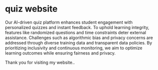 # quiz website
Our AI-driven quiz platform enhances student engagement with personalized quizzes and 
instant feedback. To uphold learning integrity, features like randomized questions and time 
constraints deter external assistance. Challenges such as algorithmic bias and privacy 
concerns are addressed through diverse training data and transparent data policies. By 
prioritizing inclusivity and continuous monitoring, we aim to optimize learning outcomes 
while ensuring fairness and privacy.

Thank you for visiting my website..
